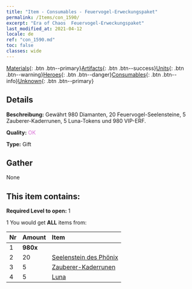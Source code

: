 ```yaml
---
title: "Item - Consumables - Feuervogel-Erweckungspaket"
permalink: /Items/con_1590/
excerpt: "Era of Chaos  Feuervogel-Erweckungspaket"
last_modified_at: 2021-04-12
locale: de
ref: "con_1590.md"
toc: false
classes: wide
---
```

 [Materials](/de/Items/){: .btn .btn--primary}[Artifacts](/de/Items/Artifacts/){: .btn .btn--success}[Units](/de/Items/Units/){: .btn .btn--warning}[Heroes](/de/Items/Heroes/){: .btn .btn--danger}[Consumables](/de/Items/Consumables/){: .btn .btn--info}[Unknown](/de/Items/Unknown/){: .btn .btn--primary}

## Details
 **Beschreibung:** Gewährt 980 Diamanten, 20 Feuervogel-Seelensteine, 5 Zauberer-Kaderrunen, 5 Luna-Tokens und 980 VIP-ERF.

 **Quality:** <span style="color: #DA70D6">OK</span>

 **Type:** Gift

## Gather

  None

## This item contains:

 **Required Level to open:** 1

 1 You would get **ALL** items  from:

  | Nr | Amount |     Item    |
  |:---|:-------|:------------|
  | 1 |  **980x** | <i class="fas fa-gem"/> |  | 
  | 2 | 20 | [Seelenstein des Phönix](/de/Items/unt_348/) | 
  | 3 | 5 | [Zauberer-Kaderrunen](/de/Items/con_746/) | 
  | 4 | 5 | [Luna](/de/Items/her_378/) | 
